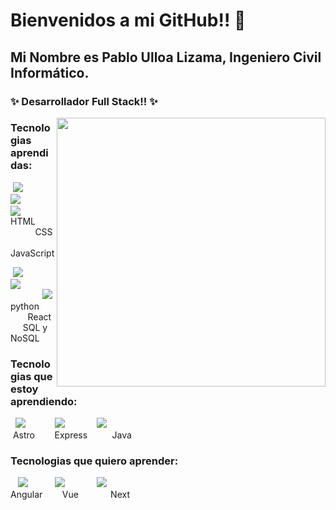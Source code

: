 # Bienvenidos a mi GitHub!! 👋

## Mi Nombre es Pablo Ulloa Lizama, Ingeniero Civil Informático. 

### ✨ Desarrollador Full Stack!! ✨
<img align="right" src="https://pablossrudi.github.io/portafolio_Js_bootstrap/src/assets/yo_nuevo.gif" width="430">

###        Tecnologias aprendidas:
&nbsp;![](https://img.icons8.com/color/30/html-5--v2.png)  &nbsp;&nbsp;&nbsp;&nbsp;&nbsp;&nbsp;&nbsp;&nbsp;&nbsp;&nbsp;![](https://img.icons8.com/color/30/css3.png)  &nbsp;&nbsp;&nbsp;&nbsp;&nbsp;&nbsp;&nbsp;&nbsp;&nbsp;&nbsp;&nbsp;&nbsp;![](https://img.icons8.com/color/30/javascript--v1.png)  
HTML &nbsp;&nbsp;&nbsp;&nbsp;&nbsp;&nbsp;&nbsp;&nbsp;&nbsp; CSS &nbsp;&nbsp;&nbsp;&nbsp;&nbsp;&nbsp;&nbsp;&nbsp; JavaScript

&nbsp;![](https://img.icons8.com/color/30/python--v1.png)&nbsp;&nbsp;&nbsp;&nbsp;&nbsp;&nbsp;&nbsp;&nbsp;&nbsp;&nbsp;&nbsp; ![](https://img.icons8.com/office/25/react.png) &nbsp;&nbsp;&nbsp;&nbsp;&nbsp;&nbsp;&nbsp;&nbsp;&nbsp;&nbsp;&nbsp;&nbsp;&nbsp;![](https://img.icons8.com/fluency/25/database--v1.png)  
python &nbsp;&nbsp;&nbsp;&nbsp;&nbsp;&nbsp; React &nbsp;&nbsp;&nbsp;&nbsp; SQL y NoSQL


### Tecnologias que estoy aprendiendo:
&nbsp;&nbsp;![](https://img.icons8.com/nolan/25/astro.png)  &nbsp;&nbsp;&nbsp;&nbsp;&nbsp;&nbsp;&nbsp;&nbsp;&nbsp;&nbsp;&nbsp;![](https://img.icons8.com/nolan/25/express-js.png) &nbsp;&nbsp;&nbsp;&nbsp;&nbsp;&nbsp;&nbsp;&nbsp;&nbsp;&nbsp;&nbsp;&nbsp;![](https://img.icons8.com/3d-fluency/25/java.png)  
&nbsp;Astro &nbsp;&nbsp;&nbsp;&nbsp;&nbsp;&nbsp; Express &nbsp;&nbsp;&nbsp;&nbsp;&nbsp;&nbsp;&nbsp;&nbsp; Java


### Tecnologias que quiero aprender:
&nbsp;&nbsp;&nbsp;![](https://img.icons8.com/external-tal-revivo-color-tal-revivo/25/external-angular-a-typescript-based-open-source-web-application-framework-logo-color-tal-revivo.png)  &nbsp;&nbsp;&nbsp;&nbsp;&nbsp;&nbsp;&nbsp;&nbsp;&nbsp;&nbsp;![](https://img.icons8.com/external-tal-revivo-shadow-tal-revivo/25/external-vuejs-an-open-source-javascript-framework-for-building-user-interfaces-and-single-page-applications-logo-shadow-tal-revivo.png) &nbsp;&nbsp;&nbsp;&nbsp;&nbsp;&nbsp;&nbsp;&nbsp;&nbsp;&nbsp;&nbsp;&nbsp;![](https://img.icons8.com/nolan/25/nextjs.png)  
Angular &nbsp;&nbsp;&nbsp;&nbsp;&nbsp;&nbsp; Vue &nbsp;&nbsp;&nbsp;&nbsp;&nbsp;&nbsp;&nbsp;&nbsp;&nbsp;&nbsp;&nbsp;&nbsp;Next

<!--
**pablossrudi/pablossrudi** is a ✨ _special_ ✨ repository because its `README.md` (this file) appears on your GitHub profile.

Here are some ideas to get you started:

- 🔭 I’m currently working on ...
- 🌱 I’m currently learning ...
- 👯 I’m looking to collaborate on ...
- 🤔 I’m looking for help with ...
- 💬 Ask me about ...
- 📫 How to reach me: ...
- 😄 Pronouns: ...
- ⚡ Fun fact: ...
-->
